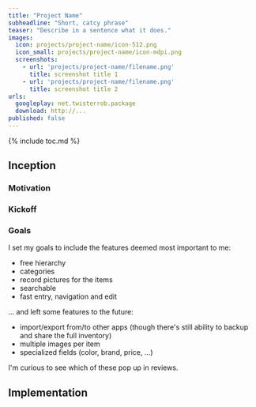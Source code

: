 ```yaml
---
title: "Project Name"
subheadline: "Short, catcy phrase"
teaser: "Describe in a sentence what it does."
images:
  icon: projects/project-name/icon-512.png
  icon_small: projects/project-name/icon-mdpi.png
  screenshots:
    - url: 'projects/project-name/filename.png'
      title: screenshot title 1
    - url: 'projects/project-name/filename.png'
      title: screenshot title 2
urls:
  googleplay: net.twisterrob.package
  download: http://...
published: false
---
```


{% include toc.md %}

## Inception

### Motivation

### Kickoff

### Goals
I set my goals to include the features deemed most important to me:

 * free hierarchy
 * categories
 * record pictures for the items
 * searchable
 * fast entry, navigation and edit

... and left some features to the future:

 * import/export from/to other apps (though there's still ability to backup and share the full inventory)
 * multiple images per item
 * specialized fields (color, brand, price, ...)

I'm curious to see which of these pop up in reviews.

## Implementation
